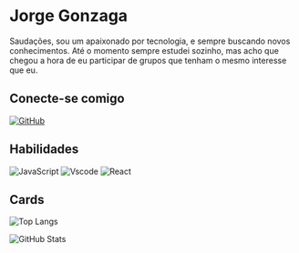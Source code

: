 # Jorge Gonzaga

Saudações, sou um apaixonado por tecnologia, e sempre buscando novos conhecimentos. Até o momento sempre estudei sozinho, mas acho que chegou a hora de eu participar de grupos que tenham o mesmo interesse que eu.

## Conecte-se comigo

[![GitHub](https://img.shields.io/badge/GitHub-100000?style=for-the-badge&logo=github&logoColor=white)](https://github.com/jorge1g)

## Habilidades

![JavaScript](https://img.shields.io/badge/JavaScript-F7DF1E?style=for-the-badge&logo=javascript&logoColor=black)
![Vscode](https://img.shields.io/badge/Vscode-007ACC?style=for-the-badge&logo=visual-studio-code&logoColor=white)
![React](https://img.shields.io/badge/React-20232A?style=for-the-badge&logo=react&logoColor=61DAFB)

## Cards

![Top Langs](https://github-readme-stats-git-masterrstaa-rickstaa.vercel.app/api/top-langs/?username=jorge1g&bg_color=000&border_color=30A3DC&title_color=E94D5F&text_color=FFF)

![GitHub Stats](https://github-readme-stats.vercel.app/api?username=jorge1g&theme=transparent&bg_color=000&border_color=30A3DC&show_icons=true&icon_color=30A3DC&title_color=E94D5F&text_color=FFF)

